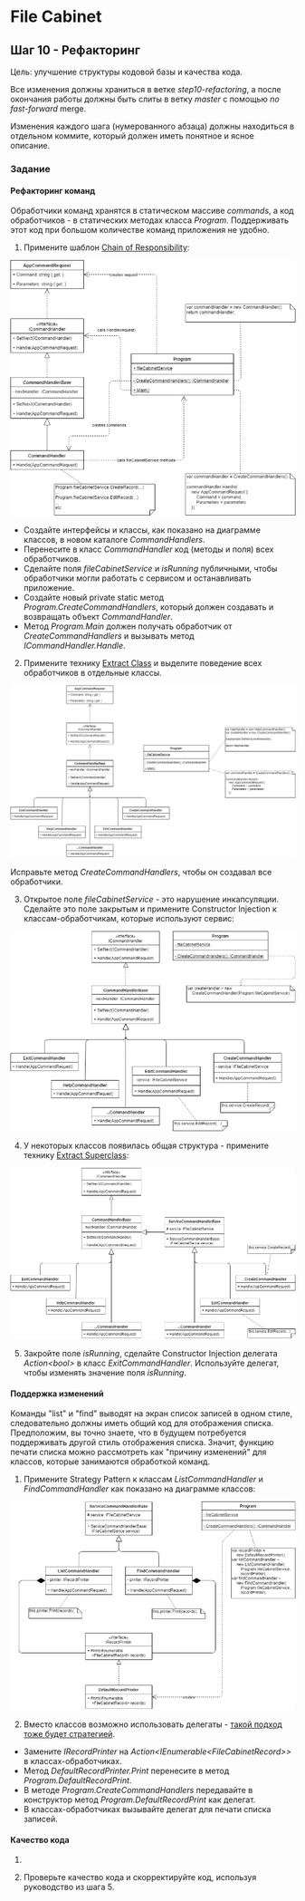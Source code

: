 # File Cabinet

## Шаг 10 - Рефакторинг

Цель: улучшение структуры кодовой базы и качества кода.

Все изменения должны храниться в ветке _step10-refactoring_, а после окончания работы должны быть слиты в ветку _master_ с помощью *no fast-forward* merge.

Изменения каждого шага (нумерованного абзаца) должны находиться в отдельном коммите, который должен иметь понятное и ясное описание.

### Задание

#### Рефакторинг команд

Обработчики команд хранятся в статическом массиве _commands_, а код обработчиков - в статических методах класса _Program_. Поддерживать этот код при большом количестве команд приложения не удобно.

1. Примените шаблон [Chain of Responsibility](https://refactoring.guru/ru/design-patterns/chain-of-responsibility):

![Getting started with chain of Responsibility](images/step10-chain-of-responsibility-start.png)

* Создайте интерфейсы и классы, как показано на диаграмме классов, в новом каталоге _CommandHandlers_.
* Перенесите в класс _CommandHandler_ код (методы и поля) всех обработчиков.
* Сделайте поля _fileCabinetService_ и _isRunning_ публичными, чтобы обработчики могли работать с сервисом и останавливать приложение.
* Создайте новый private static метод _Program.CreateCommandHandlers_, который должен создавать и возвращать объект _CommandHandler_.
* Метод _Program.Main_ должен получать обработчик от _CreateCommandHandlers_ и вызывать метод _ICommandHandler.Handle_.

2. Примените технику [Extract Class](https://refactoring.guru/ru/extract-class) и выделите поведение всех обработчиков в отдельные классы.

![Chain of Responsibility](images/step10-chain-of-responsibility.png)

Исправьте метод _CreateCommandHandlers_, чтобы он создавал все обработчики.

3. Открытое поле _fileCabinetService_ - это нарушение инкапсуляции. Сделайте это поле закрытым и примените Constructor Injection к классам-обработчикам, которые используют сервис:

![Chain of Responsibility with Constructor Injection](images/step10-chain-of-responsibility-di.png)

4. У некоторых классов появилась общая структура - примените технику [Extract Superclass](https://refactoring.guru/ru/extract-superclass):

![Chain of Responsibility](images/step10-chain-of-responsibility-service.png)

5. Закройте поле _isRunning_, сделайте Constructor Injection делегата _Action\<bool>_ в класс _ExitCommandHandler_. Используйте делегат, чтобы изменять значение поля _isRunning_.


#### Поддержка изменений

Команды "list" и "find" выводят на экран список записей в одном стиле, следовательно должны иметь общий код для отображения списка. Предположим, вы точно знаете, что в будущем потребуется поддерживать другой стиль отображения списка. Значит, функцию печати списка можно рассмотреть как "причину изменений" для классов, которые занимаются обработкой команд.

1. Примените Strategy Pattern к классам _ListCommandHandler_ и _FindCommandHandler_ как показано на диаграмме классов:

![Strategy Pattern for printing a record list](images/step10-printer-strategy.png)

2. Вместо классов возможно использовать делегаты - [такой подход тоже будет стратегией](https://stackoverflow.com/questions/529524/in-c-sharp-what-is-the-difference-between-strategy-pattern-and-delegates).

* Замените _IRecordPrinter_ на _Action<IEnumerable\<FileCabinetRecord>>_ в классах-обработчиках.
* Метод _DefaultRecordPrinter.Print_ перенесите в метод _Program.DefaultRecordPrint_.
* В методе _Program.CreateCommandHandlers_ передавайте в конструктор метод  _Program.DefaultRecordPrint_ как делегат.
* В классах-обработчиках вызывайте делегат для печати списка записей.


#### 




#### Качество кода

1. 

1. Проверьте качество кода и скорректируйте код, используя руководство из шага 5.

